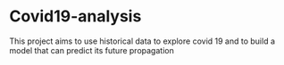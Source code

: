 # Covid19-analysis
This project aims to use historical data to explore covid 19 and to build a model that can predict its future propagation
